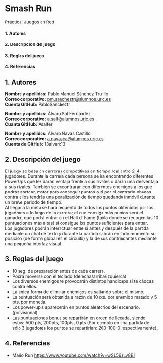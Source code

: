 # Smash Run
Práctica: Juegos en Red

  #### 1. Autores
  #### 2. Descripción del juego
  #### 3. Reglas del juego
  #### 4. Referencias

## 1. Autores
**Nombre y apellidos:** Pablo Manuel Sánchez Trujillo<br>
**Correo corporativo:** pm.sancheztr@alumnos.urjc.es<br>
**Cuenta GitHub:** PabloSancheztr<br>

**Nombre y apellidos:** Álvaro Sal Fernández <br>
**Correo corporativo:** a.salf@alumnos.urjc.es<br>
**Cuanta GitHub:** Asalfer<br>

**Nombre y apellidos:** Álvaro Navas Castillo<br>
**Correo corporativo:** a.navasca@alumnos.urjc.es<br>
**Cuenta de GitHub:** 13alvaro13<br>

## 2. Descripción del juego

El juego se basa en carreras competitivas en tiempo real entre 2-4 jugadores. Durante la carrera cada persona se ira encontrando diferentes PowerUps que les darán ventaja frente a sus rivales o darán una desventaja a sus rivales. También se encontrarán con diferentes enemigos a los que podrás sortear, matar para conseguir puntos o si por el contrario chocas contra ellos tendrás una penalización de tiempo quedando inmóvil durante un breve periodo de tiempo.<br>
Al llegar a la meta se hará recuento de todos los puntos obtenidos por los jugadores a lo largo de la carrera; el que consiga más puntos será el ganador, que podrá entrar en el Hall of Fame (tabla donde se recogen las 10 puntuaciones más altas) si consigue los puntos suficientes para entrar.<br>
Los jugadores podrán interactuar entre sí antes y después de la partida mediante un chat de texto y durante la partida sabrán en todo momento su posición (de forma global en el circuito) y la de sus contrincantes mediante una pequeña interfaz visual.


## 3. Reglas del juego

- 10 seg. de preparación antes de cada carrera.
- Podrá moverse con el teclado (derecha/arriba/izquierda)
- Los diversos enemigos te provocarán distintos handicaps si te chocas contra ellos.
- La única forma de eliminar enemigos es saltando sobre el mismo.
- La puntuación será obtenida a razón de 10 pts. por enemigo matado y 5 pts. por moneda.
- Los power-up's aparecerán en puntos aleatorios del escenario. (provisional)
- Las puntuaciones bonus se repartirán en orden de llegada, siendo estos: 500 pts, 200pts, 100pts, 0 pts (Por ejemplo en una partida de sólo 3 jugadores los puntos se repartirían: 200-100-0 respectivamente).

## 4. Referencias
- Mario Run  https://www.youtube.com/watch?v=wSL56aLy8BI
